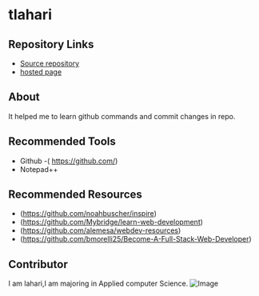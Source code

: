 # tlahari
## Repository Links
- [Source repository](https://github.com/Thamatamlahari/tlahari)
- [hosted page]( https://thamatamlahari.github.io/tlahari/)
## About
It helped me to learn github commands and commit changes in repo.
## Recommended Tools
- Github -( https://github.com/)
- Notepad++
## Recommended Resources
- (https://github.com/noahbuscher/inspire)
- (https://github.com/Mybridge/learn-web-development)
- (https://github.com/alemesa/webdev-resources)
- (https://github.com/bmorelli25/Become-A-Full-Stack-Web-Developer)
## Contributor
I am lahari,I am majoring in Applied computer Science.
 ![Image](http://www.safari-guide.co.uk/images/cameras/fujifilm-hs30exr/Sample-01-large.jpg)




